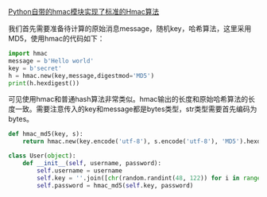 [Python自带的hmac模块实现了标准的Hmac算法](https://www.cnblogs.com/ncuhwxiong/p/8124940.html)


我们首先需要准备待计算的原始消息message，随机key，哈希算法，这里采用MD5，使用hmac的代码如下：

```py
import hmac
message = b'Hello world'
key = b'secret'
h = hmac.new(key,message,digestmod='MD5')
print(h.hexdigest())

```
可见使用hmac和普通hash算法非常类似。hmac输出的长度和原始哈希算法的长度一致。需要注意传入的key和message都是bytes类型，str类型需要首先编码为bytes。



```py
def hmac_md5(key, s):
    return hmac.new(key.encode('utf-8'), s.encode('utf-8'), 'MD5').hexdigest()

class User(object):
    def __init__(self, username, password):
        self.username = username
        self.key = ''.join([chr(random.randint(48, 122)) for i in range(20)])
        self.password = hmac_md5(self.key, password)
```




